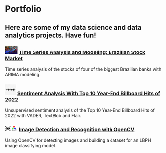 # Portfolio
## Here are some of my data science and data analytics projects. Have fun!

### <img src="images/stock.jpg" width=8% height=8%> [Time Series Analysis and Modeling: Brazilian Stock Market](https://github.com/jonatribeiro/Time-Series-Analysis-and-Modeling-Brazilian-Stock-Market/blob/main/Stock_Market_Analysis.ipynb)

Time series analysis of the stocks of four of the biggest Brazilian banks with ARIMA modeling.

### <img src="images/sound_wave.png" width=7% height=7%> [Sentiment Analysis With Top 10 Year-End Billboard Hits of 2022](https://github.com/jonatribeiro/Sentiment-Analysis-With-Top-10-Year-End-Billboard-Hits-of-2022/blob/main/Sentiment_Analysis.ipynb)

Unsupervised sentiment analysis of the Top 10 Year-End Billboard Hits of 2022 with VADER, TextBlob and Flair. 

### <img src="images/opencv.png" width=8% height=8%> [Image Detection and Recognition with OpenCV](https://github.com/jonatribeiro/Image-Detection-and-Classification-with-OpenCV/blob/main/Image_Classification.ipynb)

Using OpenCV for detecting images and building a dataset for an LBPH image classifying model.  
